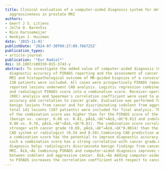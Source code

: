 ```yaml
---
title: Clinical evaluation of a computer-aided diagnosis system for determining cancer
  aggressiveness in prostate MRI
authors:
- Geert J S. Litjens
- Jelle O. Barentsz
- Nico Karssemeijer
- Henkjan J. Huisman
date: '2015-11-01'
publishDate: '2024-07-30T09:27:09.766725Z'
publication_types:
- article-journal
publication: '*Eur Radiol*'
doi: 10.1007/s00330-015-3743-y
abstract: To investigate the added value of computer-aided diagnosis (CAD) on the
  diagnostic accuracy of PIRADS reporting and the assessment of cancer aggressiveness.Multi-parametric
  MRI and histopathological outcome of MR-guided biopsies of a consecutive set of
  130 patients were included. All cases were prospectively PIRADS reported and the
  reported lesions underwent CAD analysis. Logistic regression combined the CAD prediction
  and radiologist PIRADS score into a combination score. Receiver-operating characteristic
  (ROC) analysis and Spearman's correlation coefficient were used to assess the diagnostic
  accuracy and correlation to cancer grade. Evaluation was performed for discriminating
  benign lesions from cancer and for discriminating indolent from aggressive lesions.In
  total 141 lesions (107 patients) were included for final analysis. The area-under-the-ROC-curve
  of the combination score was higher than for the PIRADS score of the radiologist
  (benign vs. cancer, 0.88 vs. 0.81, pÃ¢â‚¬â€°=Ã¢â‚¬â€°0.013 and indolent vs. aggressive,
  0.88 vs. 0.78, pÃ¢â‚¬â€°<Ã¢â‚¬â€°0.01). The combination score correlated significantly
  stronger with cancer grade (0.69, pÃ¢â‚¬â€°=Ã¢â‚¬â€°0.0014) than the individual
  CAD system or radiologist (0.54 and 0.58).Combining CAD prediction and PIRADS into
  a combination score has the potential to improve diagnostic accuracy. Furthermore,
  such a combination score has a strong correlation with cancer grade.Ã¢â‚¬Â¢ Computer-aided
  diagnosis helps radiologists discriminate benign findings from cancer in prostate
  MRI. Ã¢â‚¬Â¢ Combining PIRADS and computer-aided diagnosis improves differentiation
  between indolent and aggressive cancer. Ã¢â‚¬Â¢ Adding computer-aided diagnosis
  to PIRADS increases the correlation coefficient with respect to cancer grade.
---
```

